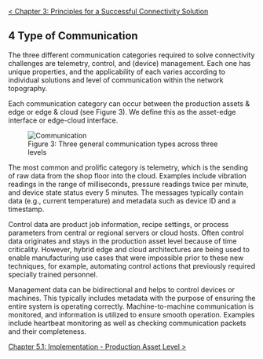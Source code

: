 [< Chapter 3: Principles for a Successful Connectivity Solution](https://github.com/ChiaraK20/iot_connectivity/blob/proposal/Technical_Specification/1_Introduction/03_Principles_for_a_Successful_Connectivity_Solution.md)

## 4 Type of Communication
The three different communication categories required to solve connectivity challenges are telemetry, control, and (device) management. Each one has unique properties, and the applicability of each varies according to individual solutions and level of communication within the network topography.

Each communication category can occur between the production assets & edge or edge & cloud (see Figure 3). We define this as the asset-edge interface or edge-cloud interface.

<figure>
	<img src="../images/communication.png" alt="Communication">
	<figcaption>Figure 3: Three general communication types across three levels</figcaption>
</figure>


The most common and prolific category is telemetry, which is the sending of raw data from the shop floor into the cloud. Examples include vibration readings in the range of milliseconds, pressure readings twice per minute, and device state status every 5 minutes. The messages typically contain data (e.g., current temperature) and metadata such as device ID and a timestamp.

Control data are product job information, recipe settings, or process parameters from central or regional servers or cloud hosts. Often control data originates and stays in the production asset level because of time criticality. However, hybrid edge and cloud architectures are being used to enable manufacturing use cases that were impossible prior to these new techniques, for example, automating control actions that previously required specially trained personnel.

Management data can be bidirectional and helps to control devices or machines. This typically includes metadata with the purpose of ensuring the entire system is operating correctly. Machine-to-machine communication is monitored, and information is utilized to ensure smooth operation. Examples include heartbeat monitoring as well as checking communication packets and their completeness.

[Chapter 5.1: Implementation - Production Asset Level >](https://github.com/ChiaraK20/iot_connectivity/blob/proposal/Technical_Specification/1_Introduction/05a_Implementation_ProductionAssetLevel.md)
